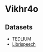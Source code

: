 # Vikhr4o
## Datasets 
- [TEDLIUM](https://huggingface.co/datasets/LIUM/tedlium)
- [Librispeech](https://huggingface.co/datasets/openslr/librispeech_asr)